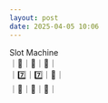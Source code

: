 ```yaml
---
layout: post
date: 2025-04-05 10:06
---
```


Slot Machine<br />
｜🍇｜💎｜💎｜<br />
｜7️⃣｜7️⃣｜🍇｜<br />
｜🤡｜🍇｜🤡｜<br />

